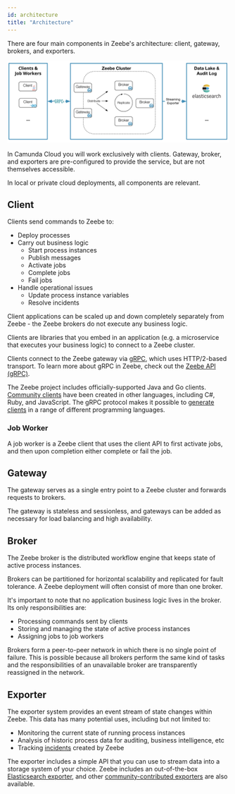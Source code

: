 ```yaml
---
id: architecture
title: "Architecture"
---
```


There are four main components in Zeebe's architecture: client, gateway, brokers, and exporters.

![zeebe-architecture](assets/zeebe-architecture.png)

In Camunda Cloud you will work exclusively with clients. Gateway, broker, and exporters are pre-configured to provide the service, but are not themselves accessible.

In local or private cloud deployments, all components are relevant.

## Client

Clients send commands to Zeebe to:

- Deploy processes
- Carry out business logic
  - Start process instances
  - Publish messages
  - Activate jobs
  - Complete jobs
  - Fail jobs
- Handle operational issues
  - Update process instance variables
  - Resolve incidents

Client applications can be scaled up and down completely separately from Zeebe - the Zeebe brokers do not execute any business logic.

Clients are libraries that you embed in an application (e.g. a microservice that executes your business logic) to connect to a Zeebe cluster.

Clients connect to the Zeebe gateway via [gRPC](https://grpc.io), which uses HTTP/2-based transport. To learn more about gRPC in Zeebe, check out the [Zeebe API (gRPC)](/reference/grpc.md).

The Zeebe project includes officially-supported Java and Go clients. [Community clients](/product-manuals/clients/other-clients/index.md) have been created in other languages, including C#, Ruby, and JavaScript. The gRPC protocol makes it possible to [generate clients](/product-manuals/clients/build-your-own-client.md) in a range of different programming languages.

### Job Worker

A job worker is a Zeebe client that uses the client API to first activate jobs, and then upon completion either complete or fail the job.

## Gateway

The gateway serves as a single entry point to a Zeebe cluster and forwards requests to brokers.

The gateway is stateless and sessionless, and gateways can be added as necessary for load balancing and high availability.

## Broker

The Zeebe broker is the distributed workflow engine that keeps state of active process instances.

Brokers can be partitioned for horizontal scalability and replicated for fault tolerance. A Zeebe deployment will often consist of more than one broker.

It's important to note that no application business logic lives in the broker. Its only responsibilities are:

- Processing commands sent by clients
- Storing and managing the state of active process instances
- Assigning jobs to job workers

Brokers form a peer-to-peer network in which there is no single point of failure. This is possible because all brokers perform the same kind of tasks and the responsibilities of an unavailable broker are transparently reassigned in the network.

## Exporter

The exporter system provides an event stream of state changes within Zeebe. This data has many potential uses, including but not limited to:

- Monitoring the current state of running process instances
- Analysis of historic process data for auditing, business intelligence, etc
- Tracking [incidents](/product-manuals/concepts/incidents.md) created by Zeebe

The exporter includes a simple API that you can use to stream data into a storage system of your choice. Zeebe includes an out-of-the-box [Elasticsearch exporter](https://github.com/camunda-cloud/zeebe/tree/master/exporters/elasticsearch-exporter), and other [community-contributed exporters](https://awesome.zeebe.io) are also available.

